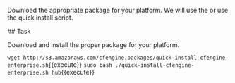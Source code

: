 Download the appropriate package for your platform. We will use the  or use the quick install script.

## Task

Download and install the proper package for your platform.

`wget http://s3.amazonaws.com/cfengine.packages/quick-install-cfengine-enterprise.sh`{{execute}}
`sudo bash ./quick-install-cfengine-enterprise.sh hub`{{execute}}
